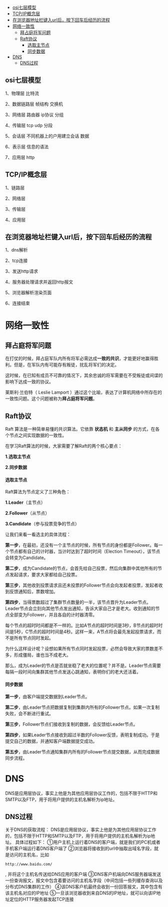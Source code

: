   * [osi七层模型](#osi%E4%B8%83%E5%B1%82%E6%A8%A1%E5%9E%8B)
  * [TCP/IP概念层](#tcpip%E6%A6%82%E5%BF%B5%E5%B1%82)
  * [在浏览器地址栏键入url后，按下回车后经历的流程](#%E5%9C%A8%E6%B5%8F%E8%A7%88%E5%99%A8%E5%9C%B0%E5%9D%80%E6%A0%8F%E9%94%AE%E5%85%A5url%E5%90%8E%E6%8C%89%E4%B8%8B%E5%9B%9E%E8%BD%A6%E5%90%8E%E7%BB%8F%E5%8E%86%E7%9A%84%E6%B5%81%E7%A8%8B)
* [网络一致性](#%E7%BD%91%E7%BB%9C%E4%B8%80%E8%87%B4%E6%80%A7)
  * [拜占庭将军问题](#%E6%8B%9C%E5%8D%A0%E5%BA%AD%E5%B0%86%E5%86%9B%E9%97%AE%E9%A2%98)
  * [Raft协议](#raft%E5%8D%8F%E8%AE%AE)
      * [选取主节点](#%E9%80%89%E5%8F%96%E4%B8%BB%E8%8A%82%E7%82%B9)
      * [同步数据](#%E5%90%8C%E6%AD%A5%E6%95%B0%E6%8D%AE)
* [DNS](#dns)
  * [DNS过程](#dns%E8%BF%87%E7%A8%8B)

## osi七层模型

1、物理层   比特流

2、数据链路层  帧结构  交换机

3、网络层   路由器  ip协议  分组

4、传输层   tcp   udp   分段

5、会话层   不同机器上的户用建立会话    数据

6、表示层   信息的语法

7、应用层    http 

## TCP/IP概念层

1、链路层

2、网络层

3、传输层

4、应用层

## 在浏览器地址栏键入url后，按下回车后经历的流程

1、dns解析

2、tcp连接

3、发送http请求

4、服务器处理请求并返回http报文

5、浏览器解析渲染页面

6、连接结束

# 网络一致性

## 拜占庭将军问题

在打仗的时候，拜占庭军队内所有将军必需达成**一致的共识**，才能更好地赢得胜利。但是，在军队内有可能存有叛徒，扰乱将军们的决定。

这时候，在已知有成员不可靠的情况下，其余忠诚的将军需要在不受叛徒或间谍的影响下达成一致的协议。

莱斯利·兰伯特（ Leslie Lamport ）通过这个比喻，表达了计算机网络中所存在的一致性问题。这个问题被称为**拜占庭将军问题**。

## Raft协议

Raft 算法是一种简单易懂的共识算法。它依靠 **状态机** 和 **主从同步** 的方式，在各个节点之间实现数据的一致性。

在学习Raft算法的时候，大家需要了解Raft的两个核心要点：

**1.选取主节点**

**2.同步数据**

#### 选取主节点

Raft算法为节点定义了三种角色：

**1.Leader**（主节点）

**2.Follower**（从节点）

**3.Candidate**（参与投票竞争的节点）

让我们来看一看选主的具体流程：

**第一步**，在最初，还没有一个主节点的时候，所有节点的身份都是Follower。每一个节点都有自己的计时器，当计时达到了超时时间（Election Timeout），该节点会转变为Candidate。

**第二步**，成为Candidate的节点，会首先给自己投票，然后向集群中其他所有的节点发起请求，要求大家都给自己投票。

**第三步**，其他收到投票请求且还未投票的Follower节点会向发起者投票，发起者收到反馈通知后，票数增加。

**第四步**，当得票数超过了集群节点数量的一半，该节点晋升为Leader节点。Leader节点会立刻向其他节点发出通知，告诉大家自己才是老大。收到通知的节点全部变为Follower，并且各自的计时器清零。

每个节点的超时时间都是不一样的。比如A节点的超时时间是3秒，B节点的超时时间是5秒，C节点的超时时间是4秒。这样一来，A节点将会最先发起投票请求，而不是所有节点同时发起。

为什么这样设计呢？设想如果所有节点同时发起投票，必然会导致大家的票数差不多，形成僵局，谁也当不成老大。

那么，成为Leader的节点是否就坐稳了老大的位置呢？并不是。Leader节点需要每隔一段时间向集群其他节点发送心跳通知，表明你们的老大还活着。

#### 同步数据

**第一步**，由客户端提交数据到Leader节点。

**第二步**，由Leader节点把数据复制到集群内所有的Follower节点。如果一次复制失败，会不断进行重试。

**第三步**，Follower节点们接收到复制的数据，会反馈给Leader节点。

**第四步**，如果Leader节点接收到超过半数的Follower反馈，表明复制成功。于是提交自己的数据，并通知客户端数据提交成功。

**第五步**，由Leader节点通知集群内所有的Follower节点提交数据，从而完成数据同步流程。

# DNS

DNS是应用层协议，事实上他是为其他应用层协议工作的，包括不限于HTTP和SMTP以及FTP，用于将用户提供的主机名解析为ip地址。

## DNS过程

关于DNS的获取流程：
DNS是应用层协议，事实上他是为其他应用层协议工作的，包括不限于HTTP和SMTP以及FTP，用于将用户提供的主机名解析为ip地址。
具体过程如下：
①用户主机上运行着DNS的客户端，就是我们的PC机或者手机客户端运行着DNS客户端了
②浏览器将接收到的url中抽取出域名字段，就是访问的主机名，比如

```text
http://www.baidu.com/
```

, 并将这个主机名传送给DNS应用的客户端
③DNS客户机端向DNS服务器端发送一份查询报文，报文中包含着要访问的主机名字段（中间包括一些列缓存查询以及分布式DNS集群的工作）
④该DNS客户机最终会收到一份回答报文，其中包含有该主机名对应的IP地址
⑤一旦该浏览器收到来自DNS的IP地址，就可以向该IP地址定位的HTTP服务器发起TCP连接

